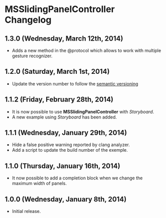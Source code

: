 # MSSlidingPanelController Changelog
## 1.3.0 (Wednesday, March 12th, 2014)
- Adds a new method in the @protocol which allows to work with multiple gesture recognizer.
## 1.2.0 (Saturday, March 1st, 2014)
- Update the version number to follow the [semantic versioning](http://semver.org)
## 1.1.2 (Friday, February 28th, 2014)
- It is now possible to use **MSSlidingPanelController** with *Storyboard*.
- A new example using *Storyboard* has been added.
## 1.1.1 (Wednesday, January 29th, 2014)
- Hide a false positive warning reported by clang analyzer.
- Add a script to update the build number of the exemple.
## 1.1.0 (Thursday, January 16th, 2014)
- It now possible to add a completion block when we change the maximum width of panels.
## 1.0.0 (Wednesday, January 8th, 2014)
- Initial release.
